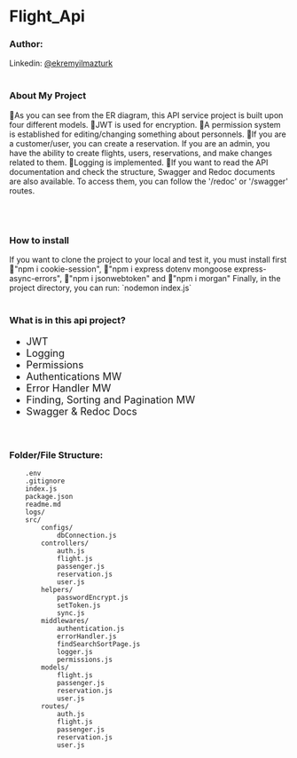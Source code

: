 # Flight_Api

### Author:
Linkedin: [@ekremyilmazturk](https://www.linkedin.com/in/ekrem-yilmazturk/)
<br>
<br>

<h3>About My Project</h3>
<p> 📌As you can see from the ER diagram, this API service project is built upon four different models. 📌JWT is used for encryption.  📌A permission system is established for editing/changing something about personnels. 📌If you are a customer/user, you can create a reservation. If you are an admin, you have the ability to create flights, users, reservations, and make changes related to them. 📌Logging is implemented. 📌If you want to read the API documentation and check the structure, Swagger and Redoc documents are also available. To access them, you can follow the '/redoc' or '/swagger' routes.  </p>
<br>
<br>

<h3>How to install</h3>
If you want to clone the project to your local and test it, you must install first 📌"npm i cookie-session",  
📌"npm i express dotenv mongoose express-async-errors",  📌"npm i jsonwebtoken" and 📌"npm i morgan"
Finally, in the project directory, you can run:  `nodemon index.js`
<br>
<br>

<h3>What is in this api project?</h3>
<ul style="font-size: 18px;">
  <li>JWT</li>
  <li>Logging</li>
  <li>Permissions</li>
  <li>Authentications MW</li>
  <li>Error Handler MW</li>
  <li>Finding, Sorting and Pagination MW</li>
  <li>Swagger & Redoc Docs</li>
</ul>
<br>


### Folder/File Structure:

```
    .env
    .gitignore
    index.js
    package.json
    readme.md
    logs/
    src/
        configs/
            dbConnection.js
        controllers/
            auth.js
            flight.js
            passenger.js
            reservation.js
            user.js
        helpers/
            passwordEncrypt.js
            setToken.js
            sync.js
        middlewares/
            authentication.js
            errorHandler.js
            findSearchSortPage.js
            logger.js
            permissions.js
        models/
            flight.js
            passenger.js
            reservation.js
            user.js
        routes/
            auth.js
            flight.js
            passenger.js
            reservation.js
            user.js
```

